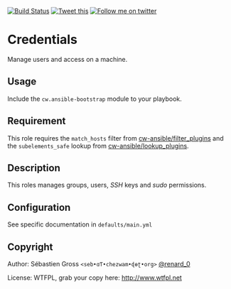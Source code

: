 <!--

---
lang: american
---
-->

[![Build Status](https://travis-ci.org/cw-ansible/cw.credentials.svg?branch=master)](https://travis-ci.org/cw-ansible/cw.credentials)
[![Tweet this](http://img.shields.io/badge/%20-Tweet-00aced.svg)](https://twitter.com/intent/tweet?tw_p=tweetbutton&via=renard_0&url=https%3A%2F%2Fgithub.com%2Fcw-ansible%2Fcw.credentials&text=)
[![Follow me on twitter](http://img.shields.io/badge/Twitter-Follow-00aced.svg)](https://twitter.com/intent/follow?region=follow_link&screen_name=renard_0&tw_p=followbutton)


# Credentials

Manage users and access on a machine.

## Usage

Include the `cw.ansible-bootstrap` module to your playbook.


## Requirement

This role requires the `match_hosts` filter from
[cw-ansible/filter_plugins](https://github.com/cw-ansible/filter_plugins)
and the `subelements_safe` lookup from
[cw-ansible/lookup_plugins](https://github.com/cw-ansible/lookup_plugins).


## Description

This roles manages groups, users, *SSH* keys and *sudo* permissions.


## Configuration

See specific documentation in `defaults/main.yml`



## Copyright

Author: Sébastien Gross `<seb•ɑƬ•chezwam•ɖɵʈ•org>` [@renard_0](https://twitter.com/renard_0)

License: WTFPL, grab your copy here: http://www.wtfpl.net
